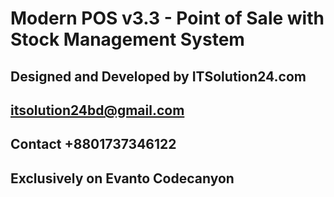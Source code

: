 # Modern POS v3.3 - Point of Sale with Stock Management System

## Designed and Developed by ITSolution24.com

## itsolution24bd@gmail.com
## Contact +8801737346122


## Exclusively on Evanto Codecanyon